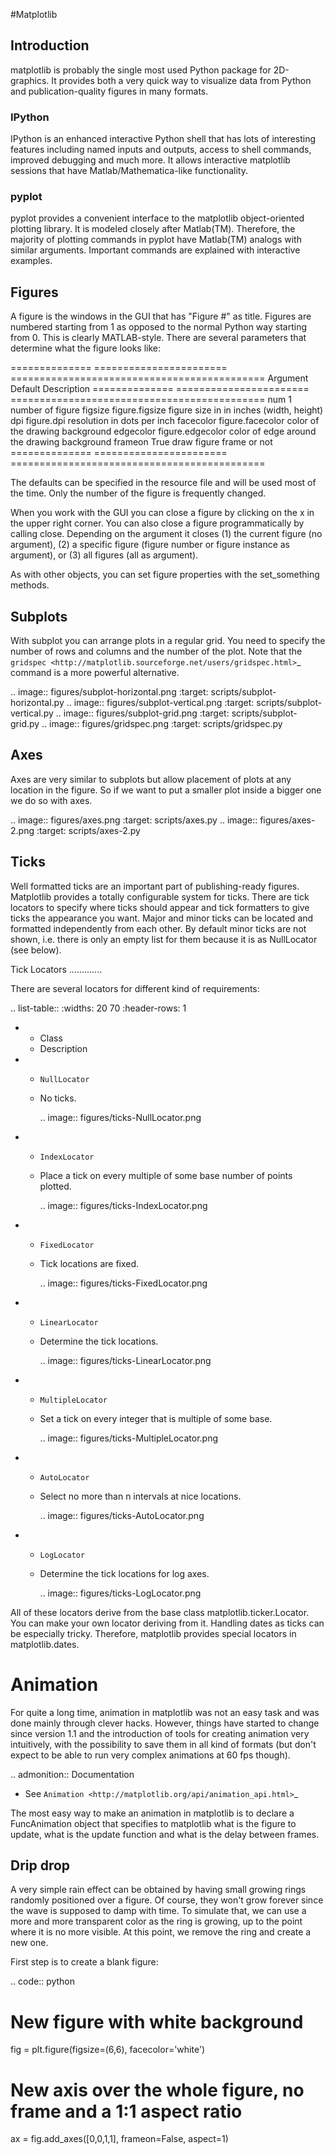 #Matplotlib
## Introduction
matplotlib is probably the single most used Python package for 2D-graphics.
It provides both a very quick way to visualize data from Python and publication-quality figures in many formats.

### IPython
IPython is an enhanced interactive Python shell that has lots of interesting features including named inputs and outputs,
access to shell commands, improved debugging and much more. It allows interactive matplotlib sessions that have Matlab/Mathematica-like functionality.

### pyplot
pyplot provides a convenient interface to the matplotlib object-oriented plotting library.
It is modeled closely after Matlab(TM). Therefore, the majority of plotting commands in pyplot have Matlab(TM) analogs with similar arguments.
Important commands are explained with interactive examples.


Figures
-------

A figure is the windows in the GUI that has "Figure #" as title. Figures
are numbered starting from 1 as opposed to the normal Python way starting
from 0. This is clearly MATLAB-style.  There are several parameters that
determine what the figure looks like:

==============  ======================= ============================================
Argument        Default                 Description
==============  ======================= ============================================
num             1                       number of figure
figsize         figure.figsize          figure size in in inches (width, height)
dpi             figure.dpi              resolution in dots per inch
facecolor       figure.facecolor        color of the drawing background
edgecolor       figure.edgecolor        color of edge around the drawing background
frameon         True                    draw figure frame or not
==============  ======================= ============================================

The defaults can be specified in the resource file and will be used most of the
time. Only the number of the figure is frequently changed.

When you work with the GUI you can close a figure by clicking on the x in the
upper right corner. You can also close a figure programmatically by calling
close. Depending on the argument it closes (1) the current figure (no
argument), (2) a specific figure (figure number or figure instance as
argument), or (3) all figures (all as argument).

As with other objects, you can set figure properties with the set_something methods.


Subplots
--------

With subplot you can arrange plots in a regular grid. You need to specify the
number of rows and columns and the number of the plot. Note that the `gridspec
<http://matplotlib.sourceforge.net/users/gridspec.html>`_ command is a more
powerful alternative.

.. image:: figures/subplot-horizontal.png
   :target: scripts/subplot-horizontal.py
.. image:: figures/subplot-vertical.png
   :target: scripts/subplot-vertical.py
.. image:: figures/subplot-grid.png
   :target: scripts/subplot-grid.py
.. image:: figures/gridspec.png
   :target: scripts/gridspec.py



Axes
----

Axes are very similar to subplots but allow placement of plots at any location
in the figure. So if we want to put a smaller plot inside a bigger one we do
so with axes.

.. image:: figures/axes.png
   :target: scripts/axes.py
.. image:: figures/axes-2.png
   :target: scripts/axes-2.py


Ticks
-----

Well formatted ticks are an important part of publishing-ready
figures. Matplotlib provides a totally configurable system for ticks. There are
tick locators to specify where ticks should appear and tick formatters to give
ticks the appearance you want. Major and minor ticks can be located and
formatted independently from each other. By default minor ticks are not shown,
i.e. there is only an empty list for them because it is as NullLocator (see
below).

Tick Locators
.............

There are several locators for different kind of requirements:


.. list-table::
   :widths: 20 70
   :header-rows: 1

   * - Class
     - Description


   * - ``NullLocator``
     - No ticks.

       .. image:: figures/ticks-NullLocator.png
     
   * - ``IndexLocator``
     - Place a tick on every multiple of some base number of points plotted.

       .. image:: figures/ticks-IndexLocator.png

   * - ``FixedLocator``
     - Tick locations are fixed.

       .. image:: figures/ticks-FixedLocator.png

   * - ``LinearLocator``
     - Determine the tick locations.

       .. image:: figures/ticks-LinearLocator.png

   * - ``MultipleLocator``
     - Set a tick on every integer that is multiple of some base.

       .. image:: figures/ticks-MultipleLocator.png

   * - ``AutoLocator``
     - Select no more than n intervals at nice locations.

       .. image:: figures/ticks-AutoLocator.png

   * - ``LogLocator``
     - Determine the tick locations for log axes.

       .. image:: figures/ticks-LogLocator.png

All of these locators derive from the base class matplotlib.ticker.Locator.
You can make your own locator deriving from it. Handling dates as ticks can be
especially tricky. Therefore, matplotlib provides special locators in
matplotlib.dates.


Animation
=========

For quite a long time, animation in matplotlib was not an easy task and was
done mainly through clever hacks. However, things have started to change since
version 1.1 and the introduction of tools for creating animation very
intuitively, with the possibility to save them in all kind of formats (but don't
expect to be able to run very complex animations at 60 fps though).

.. admonition:: Documentation

   *  See `Animation <http://matplotlib.org/api/animation_api.html>`_

The most easy way to make an animation in matplotlib is to declare a
FuncAnimation object that specifies to matplotlib what is the figure to
update, what is the update function and what is the delay between frames.


Drip drop
---------

A very simple rain effect can be obtained by having small growing rings
randomly positioned over a figure. Of course, they won't grow forever since the
wave is supposed to damp with time. To simulate that, we can use a more and
more transparent color as the ring is growing, up to the point where it is no
more visible. At this point, we remove the ring and create a new one.

First step is to create a blank figure:

.. code:: python

   # New figure with white background
   fig = plt.figure(figsize=(6,6), facecolor='white')

   # New axis over the whole figure, no frame and a 1:1 aspect ratio
   ax = fig.add_axes([0,0,1,1], frameon=False, aspect=1)
